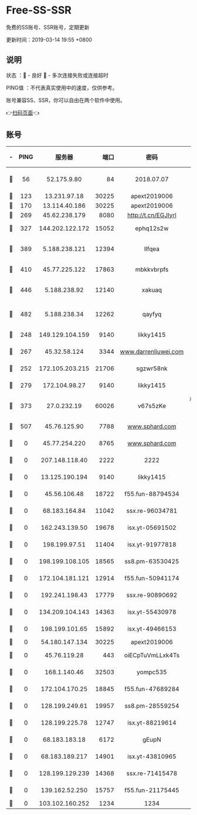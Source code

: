 # Free-SS-SSR

免费的SS账号、SSR账号，定期更新

更新时间：2019-03-14 19:55 +0800

## 说明

状态     ：🙂 - 良好 🙁 - 多次连接失败或连接超时

PING值   ：不代表真实使用中的速度，仅供参考。

账号兼容SS、SSR，你可以自由在两个软件中使用。

👉[扫码页面](https://liesauer.github.io/Free-SS-SSR/)👈

## 账号

|-|PING|服务器|端口|密码|加密方式|区域|
|:----:|:----:|:-----:|-----:|:----:|:----:|:----:|
|🙂|56|52.175.9.80|84|2018.07.07|chacha20-ietf-poly1305|HK|
|🙂|123|13.231.97.18|30225|apext2019006|chacha20|JP|
|🙂|170|13.114.40.186|30225|apext2019006|chacha20|JP|
|🙂|269|45.62.238.179|8080|http://t.cn/EGJIyrl|rc4-md5|CA|
|🙂|327|144.202.122.172|15052|ephq12s2w|aes-256-cfb|US|
|🙂|389|5.188.238.121|12394|llfqea|chacha20-ietf-poly1305|BR|
|🙂|410|45.77.225.122|17863|mbkkvbrpfs|aes-256-cfb|GB|
|🙂|446|5.188.238.92|12140|xakuaq|chacha20-ietf-poly1305|BR|
|🙂|482|5.188.238.34|12262|qayfyq|chacha20-ietf-poly1305|BR|
|🙂|248|149.129.104.159|9140|likky1415|aes-256-cfb|HK|
|🙂|267|45.32.58.124|3344|www.darrenliuwei.com|aes-256-cfb|JP|
|🙁|252|172.105.203.215|21706|sgzwr58nk|aes-256-cfb|JP|
|🙁|279|172.104.98.27|9140|likky1415|aes-256-cfb|JP|
|🙁|373|27.0.232.19|60026|v67s5zKe|xchacha20-ietf-poly1305|HK|
|🙁|507|45.76.125.90|7788|www.sphard.com|aes-256-cfb|AU|
|🙁|0|45.77.254.220|8765|www.sphard.com|aes-256-cfb|SG|
|🙁|0|207.148.118.40|2222|2222|aes-256-cfb|SG|
|🙁|0|13.125.190.194|9140|likky1415|aes-256-cfb|KR|
|🙁|0|45.56.106.48|18722|f55.fun-88794534|aes-256-cfb|US|
|🙁|0|68.183.164.84|11042|ssx.re-96034781|aes-256-cfb|US|
|🙁|0|162.243.139.50|19678|isx.yt-05691502|aes-256-cfb|US|
|🙁|0|198.199.97.51|11404|isx.yt-91977818|aes-256-cfb|US|
|🙁|0|198.199.108.105|18565|ss8.pm-63530425|aes-256-cfb|US|
|🙁|0|172.104.181.121|12914|f55.fun-50941174|aes-256-cfb|SG|
|🙁|0|192.241.198.43|17779|ssx.re-90890692|aes-256-cfb|US|
|🙁|0|134.209.104.143|14363|isx.yt-55430978|aes-256-cfb|SG|
|🙁|0|198.199.101.65|15892|isx.yt-49466153|aes-256-cfb|US|
|🙁|0|54.180.147.134|30225|apext2019006|chacha20|KR|
|🙁|0|45.76.119.28|443|oiECpTuVmLLxk4Ts|aes-256-cfb|AU|
|🙁|0|168.1.140.46|32503|yompc535|aes-256-cfb|AU|
|🙁|0|172.104.170.25|18845|f55.fun-47689284|aes-256-cfb|SG|
|🙁|0|128.199.249.61|19957|ss8.pm-28559254|aes-256-cfb|SG|
|🙁|0|128.199.225.78|12747|isx.yt-88219614|aes-256-cfb|SG|
|🙁|0|68.183.183.18|6172|gEupN|aes-256-cfb|SG|
|🙁|0|68.183.189.217|14901|isx.yt-43810965|aes-256-cfb|SG|
|🙁|0|128.199.129.239|14368|ssx.re-71415478|aes-256-cfb|SG|
|🙁|0|139.162.52.250|15757|f55.fun-21175445|aes-256-cfb|SG|
|🙁|0|103.102.160.252|1234|1234|rc4-md5|JP|
